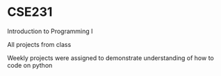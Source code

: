 # CSE231
Introduction to Programming I

All projects from class

Weekly projects were assigned to demonstrate understanding of how to code on python
